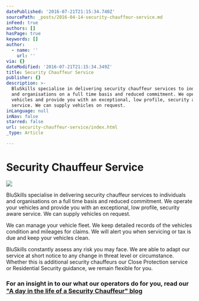 ```yaml
---
datePublished: '2016-07-21T21:15:34.740Z'
sourcePath: _posts/2016-04-14-security-chauffeur-service.md
inFeed: true
authors: []
hasPage: true
keywords: []
author:
  - name: ''
    url: ''
via: {}
dateModified: '2016-07-21T21:15:34.349Z'
title: Security Chauffeur Service
publisher: {}
description: >-
  BluSkills specialise in delivering security chauffeur services to individuals
  and organisations on a full time basis and reduced commitment. We operate your
  vehicles and provide you with an exceptional, low profile, security aware
  service. We can supply vehicles on request.
inLanguage: null
inNav: false
starred: false
url: security-chauffeur-service/index.html
_type: Article

---
```

# Security Chauffeur Service
![](https://s3-us-west-2.amazonaws.com/the-grid-img/p/9ca11395ad77f973791cfb279247aa682ca4c33e.jpg)

BluSkills specialise in delivering security chauffeur services to individuals and organisations on a full time basis and reduced commitment. We operate your vehicles and provide you with an exceptional, low profile, security aware service. We can supply vehicles on request.

We can manage your vehicle fleet. We keep detailed records of the vehicles condition and mileages for claims. We will alert you when servicing or tax is due and keep your vehicles clean.

BluSkills constantly assess any risk you may face. We are able to adapt our service at short notice to any change in threat level or circumstance. Whether this is additional security chauffeurs our Close Protection service or Residential Security guidance, we remain flexible for you.

### For an insight in to our what our operators do for you, read our ["A day in the life of a Security Chauffeur" blog][0]

[0]: http://bluskills.co.uk/a-day-in-the-life-security-chauffeur/ "A Day In The Life"